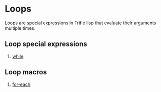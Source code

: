 # Loops

Loops are special expressions in Trifle lisp that evaluate their arguments multiple
times.

## Loop special expressions

1. [while](Loops-While.md)

## Loop macros

1. [for-each](Loops-ForEach.md)
